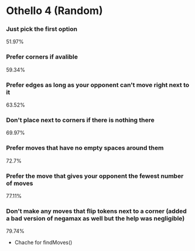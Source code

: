 # Othello 4 (Random)

### Just pick the first option

51.97%

### Prefer corners if avalible

59.34%

### Prefer edges as long as your opponent can't move right next to it

63.52%

### Don't place next to corners if there is nothing there

69.97%

### Prefer moves that have no empty spaces around them

72.7%

### Prefer the move that gives your opponent the fewest number of moves

77.11%

### Don't make any moves that flip tokens next to a corner (added a bad version of negamax as well but the help was negligible)

79.74%

- Chache for findMoves()